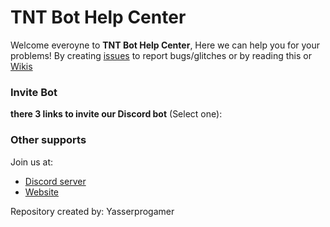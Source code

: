 # TNT Bot Help Center
Welcome everoyne to __**TNT Bot Help Center**__, Here we can help you for your problems! By creating [issues](https://github.com/yasserprogamer/TNTBot-HelpCenter/issues) to report bugs/glitches or by reading this or [Wikis](https://github.com/yasserprogamer/TNTBot-HelpCenter/wiki)

### Invite Bot
**there 3 links to invite our Discord bot** (Select one):


### Other supports
Join us at:
- [Discord server](https://yasserprogamer.000webhostapp.com/Discord)
- [Website](https://yasserprogamer.000webhostapp.com/)<br/>

Repository created by: Yasserprogamer
